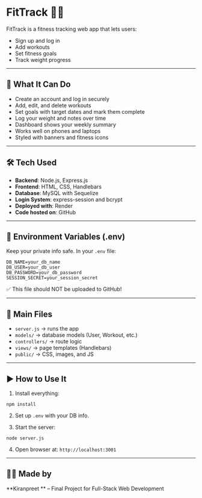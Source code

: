 
# FitTrack 🏋️‍♀️

FitTrack is a fitness tracking web app that lets users:
- Sign up and log in
- Add workouts
- Set fitness goals
- Track weight progress

---

## 🌟 What It Can Do

- Create an account and log in securely
- Add, edit, and delete workouts
- Set goals with target dates and mark them complete
- Log your weight and notes over time
- Dashboard shows your weekly summary
- Works well on phones and laptops
- Styled with banners and fitness icons

---

## 🛠 Tech Used

- **Backend**: Node.js, Express.js
- **Frontend**: HTML, CSS, Handlebars
- **Database**: MySQL with Sequelize
- **Login System**: express-session and bcrypt
- **Deployed with**: Render
- **Code hosted on**: GitHub

---

## 🔐 Environment Variables (.env)

Keep your private info safe. In your `.env` file:

```
DB_NAME=your_db_name
DB_USER=your_db_user
DB_PASSWORD=your_db_password
SESSION_SECRET=your_session_secret
```

✅ This file should NOT be uploaded to GitHub!

---

## 📁 Main Files

- `server.js` → runs the app
- `models/` → database models (User, Workout, etc.)
- `controllers/` → route logic
- `views/` → page templates (Handlebars)
- `public/` → CSS, images, and JS

---

## ▶️ How to Use It

1. Install everything:

```
npm install
```

2. Set up `.env` with your DB info.

3. Start the server:

```
node server.js
```

4. Open browser at: `http://localhost:3001`

---





## 👩‍💻 Made by

**Kiranpreet ** – Final Project for Full-Stack Web Development

